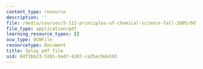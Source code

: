 ```yaml
---
content_type: resource
description: ''
file: /media/courses/5-112-principles-of-chemical-science-fall-2005/0df3bb2352b59ad74207ca35ec9de192_gb60YssaSmI.pdf
file_type: application/pdf
learning_resource_types: []
ocw_type: OCWFile
resourcetype: Document
title: 3play pdf file
uid: 0df3bb23-52b5-9ad7-4207-ca35ec9de192
---
```

